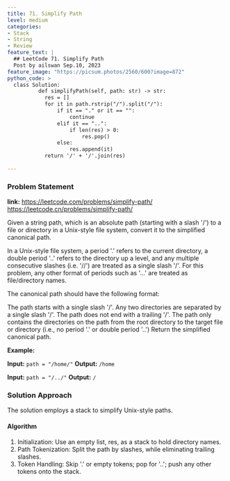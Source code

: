 ```yaml
---
title: 71. Simplify Path
level: medium
categories:
- Stack
- String
- Review
feature_text: |
  ## LeetCode 71. Simplify Path
  Post by ailswan Sep.10, 2023
feature_image: "https://picsum.photos/2560/600?image=872"
python_code: >
  class Solution:
          def simplifyPath(self, path: str) -> str:
            res = []
            for it in path.rstrip("/").split("/"):
                if it == "." or it == "":
                    continue
                elif it == "..":
                    if len(res) > 0:
                        res.pop()
                else:
                    res.append(it)
            return '/' + '/'.join(res)
   
---
```


### Problem Statement
**link:**
https://leetcode.com/problems/simplify-path/
https://leetcode.cn/problems/simplify-path/

Given a string path, which is an absolute path (starting with a slash '/') to a file or directory in a Unix-style file system, convert it to the simplified canonical path.

In a Unix-style file system, a period '.' refers to the current directory, a double period '..' refers to the directory up a level, and any multiple consecutive slashes (i.e. '//') are treated as a single slash '/'. For this problem, any other format of periods such as '...' are treated as file/directory names.

The canonical path should have the following format:

The path starts with a single slash '/'.
Any two directories are separated by a single slash '/'.
The path does not end with a trailing '/'.
The path only contains the directories on the path from the root directory to the target file or directory (i.e., no period '.' or double period '..')
Return the simplified canonical path.

**Example:**

**Input:** `path = "/home/"`
**Output:** `/home`

**Input:** `path = "/../"`
**Output:** `/`

### Solution Approach

The solution employs a stack to simplify Unix-style paths.

#### Algorithm
 
1. Initialization: Use an empty list, res, as a stack to hold directory names.
2. Path Tokenization: Split the path by slashes, while eliminating trailing slashes.
3. Token Handling: Skip '.' or empty tokens; pop for '..'; push any other tokens onto the stack.